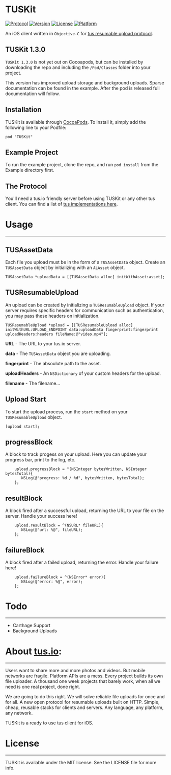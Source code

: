 # TUSKit
[![Protocol](http://img.shields.io/badge/tus_protocol-v1.0.0-blue.svg?style=flat)](http://tus.io/protocols/resumable-upload.html)
[![Version](https://img.shields.io/cocoapods/v/TUSKit.svg?style=flat)](http://cocoadocs.org/docsets/TUSKit)
[![License](https://img.shields.io/cocoapods/l/TUSKit.svg?style=flat)](http://cocoadocs.org/docsets/TUSKit)
[![Platform](https://img.shields.io/cocoapods/p/TUSKit.svg?style=flat)](http://cocoadocs.org/docsets/TUSKit)

An iOS client written in `Objective-C` for [tus resumable upload protocol](http://tus.io/).

## TUSKit 1.3.0
`TUSKit 1.3.0` is not yet out on Cocoapods, but can be installed by downloading the repo and including the `/Pod/Classes` folder into your project. 

This version has improved upload storage and background uploads. Sparse documentation can be found in the example. After the pod is released full documentation will follow.

## Installation

TUSKit is available through [CocoaPods](http://cocoapods.org). To install
it, simply add the following line to your Podfile:

    pod "TUSKit"

## Example Project
To run the example project, clone the repo, and run `pod install` from the Example directory first. 

## The Protocol
You'll need a tus.io friendly server before using TUSKit or any other tus client. You can find a list of [tus implementations here](http://tus.io/implementations.html).

# Usage
------
## TUSAssetData
Each file you upload must be in the form of a `TUSAssetData` object. Create an `TUSAssetData` object by initializing with an `ALAsset` object.

    TUSAssetData *uploadData = [[TUSAssetData alloc] initWithAsset:asset];

## TUSResumableUpload
An upload can be created by initializing a `TUSResumableUpload` object. If your server requires specific headers for communication such as authentication, you may pass these headers on initialization.

    TUSResumableUpload *upload = [[TUSResumableUpload alloc] initWithURL:UPLOAD_ENDPOINT data:uploadData fingerprint:fingerprint uploadHeaders:headers fileName:@"video.mp4"];

**URL** - The URL to your tus.io server.

**data** - The `TUSAssetData` object you are uploading.

**fingerprint** - The absoulute path to the asset.

**uploadHeaders** - An `NSDictionary` of your custom headers for the upload.

**filename** - The filename...

## Upload Start
To start the upload process, run the `start` method on your `TUSResumableUpload` object.
  
    [upload start];


## progressBlock
A block to track progess on your upload. Here you can update your progress bar, print to the log, etc.

        upload.progressBlock = ^(NSInteger bytesWritten, NSInteger bytesTotal){
           NSLog(@"progress: %d / %d", bytesWritten, bytesTotal);
        };

## resultBlock
A block fired after a successful upload, returning the URL to your file on the server. Handle your success here!

        upload.resultBlock = ^(NSURL* fileURL){
           NSLog(@"url: %@", fileURL);
        };

## failureBlock
A block fired after a failed upload, returning the error. Handle your failure here!

        upload.failureBlock = ^(NSError* error){
           NSLog(@"error: %@", error);
        };


# Todo
------
- Carthage Support
- ~~Background Uploads~~

# About [tus.io](http://tus.io):
------
  Users want to share more and more photos and videos. But mobile networks are fragile. Platform APIs are a mess. Every project builds its own file uploader. A thousand one week projects that barely work, when all we need is one real project, done right.

  We are going to do this right. We will solve reliable file uploads for once and for all. A new open protocol for resumable uploads built on HTTP. Simple, cheap, reusable stacks for clients and servers. Any language, any platform, any network.

TUSKit is a ready to use tus client for iOS.


# License
------
TUSKit is available under the MIT license. See the LICENSE file for more info.

